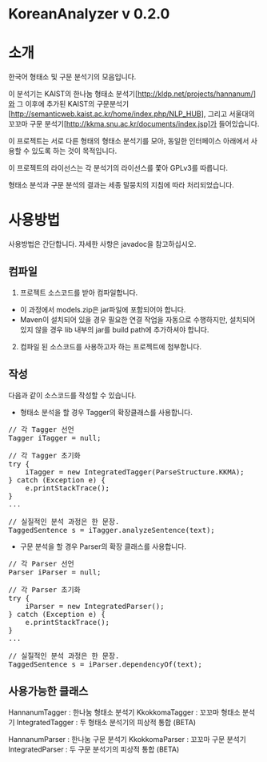 KoreanAnalyzer v 0.2.0
==============

# 소개
한국어 형태소 및 구문 분석기의 모음입니다.

이 분석기는 KAIST의 한나눔 형태소 분석기[http://kldp.net/projects/hannanum/]와 그 이후에 추가된 KAIST의 구문분석기[http://semanticweb.kaist.ac.kr/home/index.php/NLP_HUB],
그리고 서울대의 꼬꼬마 구문 분석기[http://kkma.snu.ac.kr/documents/index.jsp]가 들어있습니다.

이 프로젝트는 서로 다른 형태의 형태소 분석기를 모아,
동일한 인터페이스 아래에서 사용할 수 있도록 하는 것이 목적입니다.

이 프로젝트의 라이선스는 각 분석기의 라이선스를 쫓아 GPLv3를 따릅니다.

형태소 분석과 구문 분석의 결과는 세종 말뭉치의 지침에 따라 처리되었습니다.

# 사용방법

사용방법은 간단합니다.
자세한 사항은 javadoc을 참고하십시오.

## 컴파일

1. 프로젝트 소스코드를 받아 컴파일합니다.
 * 이 과정에서 models.zip은 jar파일에 포함되어야 합니다.
 * Maven이 설치되어 있을 경우 필요한 연결 작업을 자동으로 수행하지만, 설치되어있지 않을 경우 lib 내부의 jar를 build path에 추가하셔야 합니다.

2. 컴파일 된 소스코드를 사용하고자 하는 프로젝트에 첨부합니다.

## 작성

다음과 같이 소스코드를 작성할 수 있습니다.
* 형태소 분석을 할 경우 Tagger의 확장클래스를 사용합니다.

<pre>
// 각 Tagger 선언
Tagger iTagger = null;

// 각 Tagger 초기화
try {
	iTagger = new IntegratedTagger(ParseStructure.KKMA);
} catch (Exception e) {
	e.printStackTrace();
}
...

// 실질적인 분석 과정은 한 문장.
TaggedSentence s = iTagger.analyzeSentence(text);
</pre>

* 구문 분석을 할 경우 Parser의 확장 클래스를 사용합니다.

<pre>
// 각 Parser 선언
Parser iParser = null;

// 각 Parser 초기화
try {
	iParser = new IntegratedParser();
} catch (Exception e) {
	e.printStackTrace();
}
...

// 실질적인 분석 과정은 한 문장.
TaggedSentence s = iParser.dependencyOf(text);
</pre>

## 사용가능한 클래스
HannanumTagger : 한나눔 형태소 분석기
KkokkomaTagger : 꼬꼬마 형태소 분석기
IntegratedTagger : 두 형태소 분석기의 피상적 통합 (BETA)

HannanumParser : 한나눔 구문 분석기
KkokkomaParser : 꼬꼬마 구문 분석기
IntegratedParser : 두 구문 분석기의 피상적 통합 (BETA)
